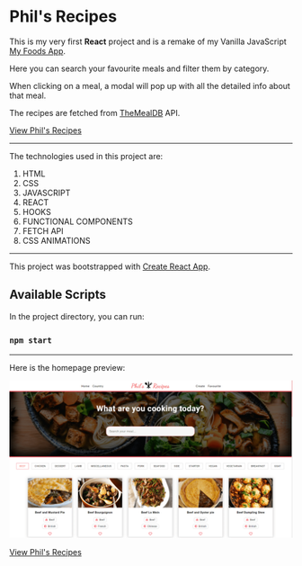# Phil's Recipes

This is my very first **React** project and is a remake of my Vanilla JavaScript [My Foods App](https://github.com/philipHinch/my-foods-app).

Here you can search your favourite meals and filter them by category. 

When clicking on a meal, a modal will pop up with all the detailed info about that meal.

The recipes are fetched from [TheMealDB](https://www.themealdb.com/) API.

[View Phil's Recipes](https://phils-recipes.netlify.app/)

---

The technologies used in this project are:

1. HTML
2. CSS
3. JAVASCRIPT
4. REACT
5. HOOKS
6. FUNCTIONAL COMPONENTS
7. FETCH API
8. CSS ANIMATIONS

---

This project was bootstrapped with [Create React App](https://github.com/facebook/create-react-app).

## Available Scripts

In the project directory, you can run:

### `npm start`

---

Here is the homepage preview:

![This is a preview](./src/assets/preview1.png)

[View Phil's Recipes](https://phils-recipes.netlify.app/)


